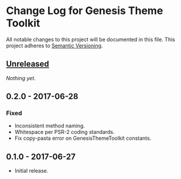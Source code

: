 # Change Log for Genesis Theme Toolkit

All notable changes to this project will be documented in this file.
This project adheres to [Semantic Versioning](http://semver.org/).

## [Unreleased]

_Nothing yet._

## 0.2.0 - 2017-06-28
### Fixed
- Inconsistent method naming.
- Whitespace per PSR-2 coding standards.
- Fix copy-pasta error on GenesisThemeToolkit constants.

## 0.1.0 - 2017-06-27

* Initial release.

[Unreleased]: https://github.com/gamajo/genesis-theme-toolkit/compare/0.2.0...HEAD
[0.2.0]: https://github.com/gamajo/genesis-theme-toolkit/compare/0.1.0...0.2.0

